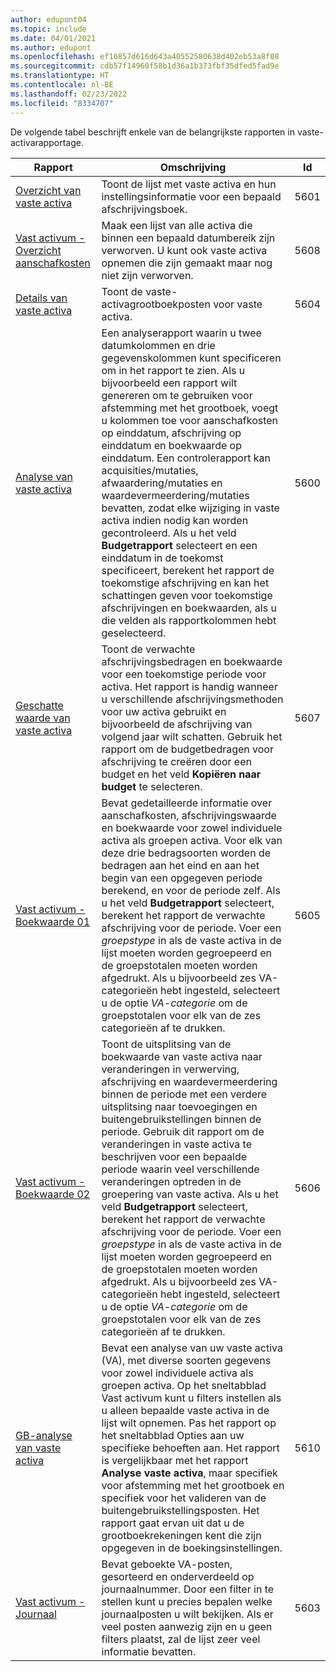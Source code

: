 ```yaml
---
author: edupont04
ms.topic: include
ms.date: 04/01/2021
ms.author: edupont
ms.openlocfilehash: ef16857d616d643a40552580638d402eb53a8f08
ms.sourcegitcommit: cdb57f14960f58b1d36a1b373fbf35dfed5fad9e
ms.translationtype: HT
ms.contentlocale: nl-BE
ms.lasthandoff: 02/23/2022
ms.locfileid: "8334707"
---
```

De volgende tabel beschrijft enkele van de belangrijkste rapporten in vaste-activarapportage.

| Rapport | Omschrijving | Id | 
|--|--|--|
| [Overzicht van vaste activa](https://businesscentral.dynamics.com?report=5601)| Toont de lijst met vaste activa en hun instellingsinformatie voor een bepaald afschrijvingsboek. |5601 |
| [Vast activum - Overzicht aanschafkosten](https://businesscentral.dynamics.com?report=5608) |  Maak een lijst van alle activa die binnen een bepaald datumbereik zijn verworven. U kunt ook vaste activa opnemen die zijn gemaakt maar nog niet zijn verworven. |5608 |
| [Details van vaste activa](https://businesscentral.dynamics.com?report=5604)| Toont de vaste-activagrootboekposten voor vaste activa. |5604 |
| [Analyse van vaste activa](https://businesscentral.dynamics.com?report=5600)| Een analyserapport waarin u twee datumkolommen en drie gegevenskolommen kunt specificeren om in het rapport te zien. Als u bijvoorbeeld een rapport wilt genereren om te gebruiken voor afstemming met het grootboek, voegt u kolommen toe voor aanschafkosten op einddatum, afschrijving op einddatum en boekwaarde op einddatum. Een controlerapport kan acquisities/mutaties, afwaardering/mutaties en waardevermeerdering/mutaties bevatten, zodat elke wijziging in vaste activa indien nodig kan worden gecontroleerd. Als u het veld **Budgetrapport** selecteert en een einddatum in de toekomst specificeert, berekent het rapport de toekomstige afschrijving en kan het schattingen geven voor toekomstige afschrijvingen en boekwaarden, als u die velden als rapportkolommen hebt geselecteerd. |5600|
| [Geschatte waarde van vaste activa](https://businesscentral.dynamics.com?report=5607)| Toont de verwachte afschrijvingsbedragen en boekwaarde voor een toekomstige periode voor activa. Het rapport is handig wanneer u verschillende afschrijvingsmethoden voor uw activa gebruikt en bijvoorbeeld de afschrijving van volgend jaar wilt schatten. Gebruik het rapport om de budgetbedragen voor afschrijving te creëren door een budget en het veld **Kopiëren naar budget** te selecteren. |5607 |
| [Vast activum - Boekwaarde 01](https://businesscentral.dynamics.com?report=5605)|Bevat gedetailleerde informatie over aanschafkosten, afschrijvingswaarde en boekwaarde voor zowel individuele activa als groepen activa. Voor elk van deze drie bedragsoorten worden de bedragen aan het eind en aan het begin van een opgegeven periode berekend, en voor de periode zelf. Als u het veld **Budgetrapport** selecteert, berekent het rapport de verwachte afschrijving voor de periode. Voer een *groepstype* in als de vaste activa in de lijst moeten worden gegroepeerd en de groepstotalen moeten worden afgedrukt. Als u bijvoorbeeld zes VA-categorieën hebt ingesteld, selecteert u de optie *VA-categorie* om de groepstotalen voor elk van de zes categorieën af te drukken.|5605|
| [Vast activum - Boekwaarde 02](https://businesscentral.dynamics.com?report=5606)|Toont de uitsplitsing van de boekwaarde van vaste activa naar veranderingen in verwerving, afschrijving en waardevermeerdering binnen de periode met een verdere uitsplitsing naar toevoegingen en buitengebruikstellingen binnen de periode. Gebruik dit rapport om de veranderingen in vaste activa te beschrijven voor een bepaalde periode waarin veel verschillende veranderingen optreden in de groepering van vaste activa. Als u het veld **Budgetrapport** selecteert, berekent het rapport de verwachte afschrijving voor de periode. Voer een *groepstype* in als de vaste activa in de lijst moeten worden gegroepeerd en de groepstotalen moeten worden afgedrukt. Als u bijvoorbeeld zes VA-categorieën hebt ingesteld, selecteert u de optie *VA-categorie* om de groepstotalen voor elk van de zes categorieën af te drukken. |5606|
| [GB-analyse van vaste activa](https://businesscentral.dynamics.com?report=5610)|Bevat een analyse van uw vaste activa (VA), met diverse soorten gegevens voor zowel individuele activa als groepen activa. Op het sneltabblad Vast activum kunt u filters instellen als u alleen bepaalde vaste activa in de lijst wilt opnemen. Pas het rapport op het sneltabblad Opties aan uw specifieke behoeften aan. Het rapport is vergelijkbaar met het rapport **Analyse vaste activa**, maar specifiek voor afstemming met het grootboek en specifiek voor het valideren van de buitengebruikstellingsposten. Het rapport gaat ervan uit dat u de grootboekrekeningen kent die zijn opgegeven in de boekingsinstellingen. | 5610 |
| [Vast activum - Journaal](https://businesscentral.dynamics.com?report=5603) |Bevat geboekte VA-posten, gesorteerd en onderverdeeld op journaalnummer. Door een filter in te stellen kunt u precies bepalen welke journaalposten u wilt bekijken. Als er veel posten aanwezig zijn en u geen filters plaatst, zal de lijst zeer veel informatie bevatten. |5603  |
